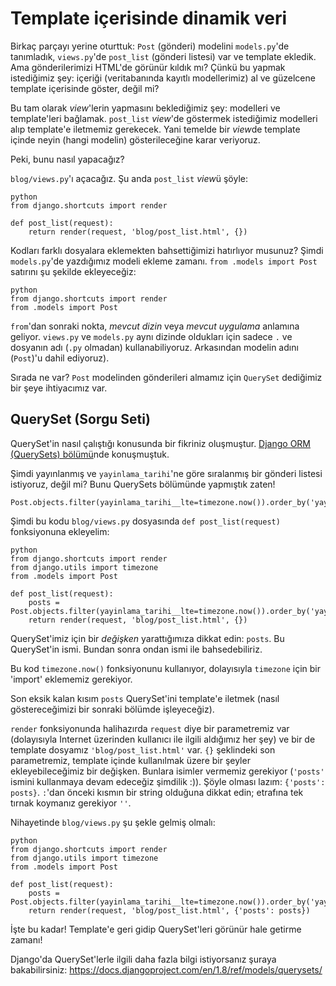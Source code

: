 # Template içerisinde dinamik veri

Birkaç parçayı yerine oturttuk: `Post` (gönderi) modelini `models.py`'de tanımladık, `views.py`'de `post_list` (gönderi listesi) var ve template ekledik. Ama gönderilerimizi HTML'de görünür kıldık mı? Çünkü bu yapmak istediğimiz şey: içeriği (veritabanında kayıtlı modellerimiz) al ve güzelcene template içerisinde göster, değil mi?

Bu tam olarak *view*'lerin yapmasını beklediğimiz şey: modelleri ve template'leri bağlamak. `post_list` *view*'de göstermek istediğimiz modelleri alıp template'e iletmemiz gerekecek. Yani temelde bir *view*de template içinde neyin (hangi modelin) gösterileceğine karar veriyoruz.

Peki, bunu nasıl yapacağız?

`blog/views.py`'ı açacağız. Şu anda `post_list` *view*ü şöyle:

    python
    from django.shortcuts import render
    
    def post_list(request):
        return render(request, 'blog/post_list.html', {})
    

Kodları farklı dosyalara eklemekten bahsettiğimizi hatırlıyor musunuz? Şimdi `models.py`'de yazdığımız modeli ekleme zamanı. `from .models import Post` satırını şu şekilde ekleyeceğiz:

    python
    from django.shortcuts import render
    from .models import Post
    

`from`'dan sonraki nokta, *mevcut dizin* veya *mevcut uygulama* anlamına geliyor. `views.py` ve `models.py` aynı dizinde oldukları için sadece `.` ve dosyanın adı (`.py` olmadan) kullanabiliyoruz. Arkasından modelin adını (`Post`)'u dahil ediyoruz).

Sırada ne var? `Post` modelinden gönderileri almamız için `QuerySet` dediğimiz bir şeye ihtiyacımız var.

## QuerySet (Sorgu Seti)

QuerySet'in nasıl çalıştığı konusunda bir fikriniz oluşmuştur. [Django ORM (QuerySets) bölümü][1]nde konuşmuştuk.

 [1]: ../django_orm/README.md

Şimdi yayınlanmış ve `yayinlama_tarihi`'ne göre sıralanmış bir gönderi listesi istiyoruz, değil mi? Bunu QuerySets bölümünde yapmıştık zaten!

    Post.objects.filter(yayinlama_tarihi__lte=timezone.now()).order_by('yayinlama_tarihi')
    

Şimdi bu kodu `blog/views.py` dosyasında `def post_list(request)` fonksiyonuna ekleyelim:

    python
    from django.shortcuts import render
    from django.utils import timezone
    from .models import Post
    
    def post_list(request):
        posts = Post.objects.filter(yayinlama_tarihi__lte=timezone.now()).order_by('yayinlama_tarihi')
        return render(request, 'blog/post_list.html', {})
    

QuerySet'imiz için bir *değişken* yarattığımıza dikkat edin: `posts`. Bu QuerySet'in ismi. Bundan sonra ondan ismi ile bahsedebiliriz.

Bu kod `timezone.now()` fonksiyonunu kullanıyor, dolayısıyla `timezone` için bir 'import' eklememiz gerekiyor.

Son eksik kalan kısım `posts` QuerySet'ini template'e iletmek (nasıl göstereceğimizi bir sonraki bölümde işleyeceğiz).

`render` fonksiyonunda halihazırda `request` diye bir parametremiz var (dolayısıyla Internet üzerinden kullanıcı ile ilgili aldığımız her şey) ve bir de template dosyamız `'blog/post_list.html'` var. `{}` şeklindeki son parametremiz, template içinde kullanılmak üzere bir şeyler ekleyebileceğimiz bir değişken. Bunlara isimler vermemiz gerekiyor (`'posts'` ismini kullanmaya devam edeceğiz şimdilik :)). Şöyle olması lazım: `{'posts': posts}`. `:`'dan önceki kısmın bir string olduğuna dikkat edin; etrafına tek tırnak koymanız gerekiyor `''`.

Nihayetinde `blog/views.py` şu şekle gelmiş olmalı:

    python
    from django.shortcuts import render
    from django.utils import timezone
    from .models import Post
    
    def post_list(request):
        posts = Post.objects.filter(yayinlama_tarihi__lte=timezone.now()).order_by('yayinlama_tarihi')
        return render(request, 'blog/post_list.html', {'posts': posts})
    

İşte bu kadar! Template'e geri gidip QuerySet'leri görünür hale getirme zamanı!

Django'da QuerySet'lerle ilgili daha fazla bilgi istiyorsanız şuraya bakabilirsiniz: https://docs.djangoproject.com/en/1.8/ref/models/querysets/